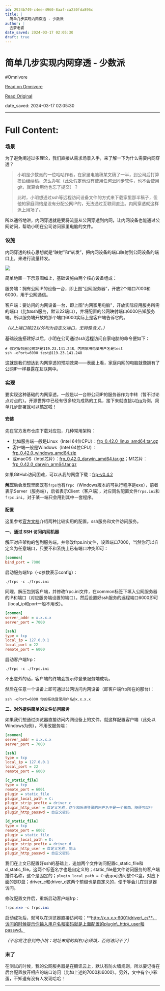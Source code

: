 ```yaml
---
id: 2924b749-c4ee-4960-8aaf-ca230fda896c
title: |
  简单几步实现内网穿透 - 少数派
author: |
  去梦老婆
date_saved: 2024-03-17 02:05:30
draft: true
---
```


# 简单几步实现内网穿透 - 少数派
#Omnivore

[Read on Omnivore](https://omnivore.app/me/https-sspai-com-post-73283-18e4b03be6e)

[Read Original](https://sspai.com/post/73283)

date_saved: 2024-03-17 02:05:30


--- 

# Full Content: 

### 场景

为了避免阐述过多理论，我们直接从需求场景入手，来了解一下为什么需要内网穿透？

> 小明是少数派的一位咕咕作者，在家里电脑稿某文稿了一半，到公司后打算摸鱼继续稿，怎么办呢（此处假定他没有使用任何云同步软件，也不会使用git，就算会用他也忘了提交）？
> 
> 此时，小明想通过ssh等远程访问设备文件的方式来下载家里那半稿子，但他的家庭网络是没有分配公网IP的，无法通过互联网直连。内网穿透就这样派上用场了。

所以通俗地讲，内网穿透就是要将流量从公网穿透到内网，让内网设备也能通过公网访问，帮助小明在公司访问家里电脑的文件。

### 设施

内网穿透的核心思想就是“映射”和“转发”，把内网设备的端口映射到公网设备的端口上，来进行流量转发。

![](https://proxy-prod.omnivore-image-cache.app/0x0,s-PKXh5OBakvcvEzjCtjbl8AvTx6i17BKzq2DqEF5epo/https://cdn.sspai.com/2022/05/17/db42d70e69013af8c4944a5fc1225e3b.png)

简单地画一下示意图如上，基础设施由两个核心设备组成：

服务端：拥有公网IP的设备一台，即上图“公网服务器”，开放2个端口7000和6000，用于公网通信。

客户端：要访问的内网设备一台，即上图"内网家用电脑"，开放实际应用服务所需的端口（比如ssh服务，默认22端口），并将配置的公网映射端口6000告知服务端。所以服务端开放的那个端口6000实际上是客户端告诉它的。

_（以上端口除22以外均为自定义端口，无特殊含义。）_

基础设施搭建好以后，小明在公司通过ssh远程访问自家电脑的命令便如下：

```angelscript
# 假定服务器公网IP是119.23.141.248，内网家用电脑用户名是test
ssh -oPort=6000 test@119.23.141.248
```

这就是我们想达到内网穿透的预期效果——表面上看，家庭内网的电脑就像拥有了公网IP一样暴露在互联网中。

### 实现

要实现这种基础的内网穿透，一般是以一台带公网IP的服务器作为中转（暂不讨论点对点的）。开源世界中已经有很多较为成熟的工具，接下来就直接以[frp](https://sspai.com/link?target=https%3A%2F%2Fgithub.com%2Ffatedier%2Ffrp)为例，简单几步部署就可以搞定啦！

#### 安装

先在官方发布仓库下载对应包，几种常用架构：

* 比如服务端一般是Linux（Intel 64位CPU）：[frp\_0.42.0\_linux\_amd64.tar.gz](https://sspai.com/link?target=https%3A%2F%2Fgithub.com%2Ffatedier%2Ffrp%2Freleases%2Fdownload%2Fv0.42.0%2Ffrp%5F0.42.0%5Flinux%5Famd64.tar.gz)
* 客户端一般是Windows（Intel 64位CPU）：[frp\_0.42.0\_windows\_amd64.zip](https://sspai.com/link?target=https%3A%2F%2Fgithub.com%2Ffatedier%2Ffrp%2Freleases%2Fdownload%2Fv0.42.0%2Ffrp%5F0.42.0%5Fwindows%5Famd64.zip)
* 或macOS（Intel芯片）：[frp\_0.42.0\_darwin\_amd64.tar.gz](https://sspai.com/link?target=https%3A%2F%2Fgithub.com%2Ffatedier%2Ffrp%2Freleases%2Fdownload%2Fv0.42.0%2Ffrp%5F0.42.0%5Fdarwin%5Famd64.tar.gz)；M1芯片：[frp\_0.42.0\_darwin\_arm64.tar.gz](https://sspai.com/link?target=https%3A%2F%2Fgithub.com%2Ffatedier%2Ffrp%2Freleases%2Fdownload%2Fv0.42.0%2Ffrp%5F0.42.0%5Fdarwin%5Farm64.tar.gz)

如果GitHub访问困难，可以从我的网盘下载：[frp-v0.4.2](https://sspai.com/link?target=https%3A%2F%2Fpan.baidu.com%2Fs%2F1BUb9pDITZLPHATGYaYVefw%3Fpwd%3Dc655)

**解压**后会发现里面既有`frps`也有`frpc`（Windows版本的可执行程序是exe），前者表示Server（服务端），后者表示Client（客户端），对应同名配置文件`frps.ini`和`frpc.ini`，对于某一端只会用到其中一套程序。

#### 配置

这里参考[官方文档](https://sspai.com/link?target=https%3A%2F%2Fgofrp.org%2Fdocs%2Fexamples%2Fssh%2F)介绍两种比较实用的配置，ssh服务和文件访问服务。

**一、通过 SSH 访问内网机器**

解压对应架构的包到服务端，并修改frps.ini文件，设置端口7000，当然你可以自定义为任意端口，只要不和系统上已有端口冲突即可：

```ini
[common]
bind_port = 7000
```

启动服务端frp（-c参数表示config）：

```jboss-cli
./frps -c ./frps.ini
```

同理，解压包到客户端，并修改frpc.ini文件，在common标签下填入公网服务器的IP和端口（对应服务端设置的端口）。然后设置好ssh服务的远程端口6000即可（local\_ip和port一般不用改）。

```ini
[common]
server_addr = x.x.x.x
server_port = 7000

[ssh]
type = tcp
local_ip = 127.0.0.1
local_port = 22
remote_port = 6000
```

启动客户端frp：

```jboss-cli
./frpc -c ./frpc.ini
```

不出意外的话，客户端的终端会提示你登录服务端成功。

然后在任意一个设备上即可通过公网访问内网设备（即客户端frp所在的那台）：

```gml
ssh -oPort=6000 你的系统登录用户名@x.x.x.x
```

**二、对外提供简单的文件访问服务**

如果我们想通过浏览器直接访问内网设备上的文件，就这样配置客户端（此处以Windows为例），不用改服务端：

```ini
[common]
server_addr = x.x.x.x
server_port = 7000

[ssh]
type = tcp
local_ip = 127.0.0.1
local_port = 22
remote_port = 6000

[c_static_file]
type = tcp
remote_port = 6001
plugin = static_file
plugin_local_path = C:
plugin_strip_prefix = driver_c
plugin_http_user = 自定义名称，这个和系统登录的用户名不是一个东西，随便写就行
plugin_http_passwd = 自定义密码

[d_static_file]
type = tcp
remote_port = 6002
plugin = static_file
plugin_local_path = D:
plugin_strip_prefix = driver_d
plugin_http_user = 自定义名称，同上
plugin_http_passwd = 自定义密码
```

我们在上文已配置好ssh的基础上，追加两个文件访问配置c\_static\_file和d\_static\_file，这两个标签名字也是自定义的；static\_file是文件访问服务的客户端插件名称，这个是固定的；`plugin_local_path = C:`表示可访问整个C盘，对应下面的是D盘；driver\_c和driver\_d这两个前缀也是自定义的，便于等会儿在浏览器访问。

修改配置文件后，重新启动客户端frp：

```css
frpc.exe -c frpc.ini
```

启动成功后，就可以在浏览器直接访问啦：**http://x.x.x.x:6001/driver\_c/**，访问的时候提示你输入用户名和密码就是上面配置的plugin\_http\_user和passwd。

_（不容易注意到的小坑：地址末尾的斜杠/必须填，否则访问不了）_

### 末了

在测试的时候，我的公网服务器是在腾讯云上，默认有防火墙规则，所以要记得在后台配置放开相应的端口访问（比如上述的7000和6000）。另外，文中有个小彩蛋，不知道有没有人发现哈哈！

---

